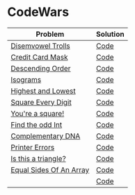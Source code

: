 # CodeWars

| Problem | Solution |
| ------- | -------- |
| [Disemvowel Trolls](https://www.codewars.com/kata/52fba66badcd10859f00097e/train/javascript) | [Code]() |
| [Credit Card Mask](https://www.codewars.com/kata/5412509bd436bd33920011bc/train/javascript) | [Code]() |
| [Descending Order](https://www.codewars.com/kata/5467e4d82edf8bbf40000155/train/javascript) | [Code]() |
| [Isograms](https://www.codewars.com/kata/54ba84be607a92aa900000f1/train/javascript) | [Code]() |
| [Highest and Lowest](https://www.codewars.com/kata/554b4ac871d6813a03000035/train/javascript) | [Code]() |
| [Square Every Digit](https://www.codewars.com/kata/546e2562b03326a88e000020/train/javascript) | [Code]() |
| [You're a square!](https://www.codewars.com/kata/54c27a33fb7da0db0100040e/train/javascript) | [Code]() |
| [Find the odd Int](https://www.codewars.com/kata/54da5a58ea159efa38000836/train/javascript) | [Code]() |
| [Complementary DNA](https://www.codewars.com/kata/554e4a2f232cdd87d9000038/train/javascript) | [Code]() |
| [Printer Errors](https://www.codewars.com/kata/56541980fa08ab47a0000040/train/javascript) | [Code]() |
| [Is this a triangle?](https://www.codewars.com/kata/56606694ec01347ce800001b/train/javascript) | [Code]() |
| [Equal Sides Of An Array](https://www.codewars.com/kata/5679aa472b8f57fb8c000047/train/javascript) | [Code]() |
| []() | [Code]() |

